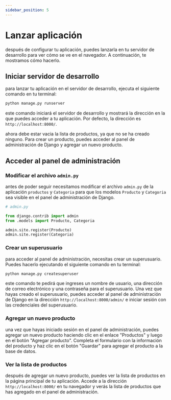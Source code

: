 ```yaml
---
sidebar_position: 5
---
```


# Lanzar aplicación

después de configurar tu aplicación, puedes lanzarla en tu servidor de desarrollo para ver cómo se ve en el navegador. A continuación, te mostramos cómo hacerlo.

## Iniciar servidor de desarrollo

para lanzar tu aplicación en el servidor de desarrollo, ejecuta el siguiente comando en tu terminal:

```bash
python manage.py runserver
```

este comando iniciará el servidor de desarrollo y mostrará la dirección en la que puedes acceder a tu aplicación. Por defecto, la dirección es `http://localhost:8000/`.


ahora debe estar vacia la lista de productos, ya que no se ha creado ninguno. Para crear un producto, puedes acceder al panel de administración de Django y agregar un nuevo producto.

## Acceder al panel de administración


### Modificar el archivo `admin.py`
antes de poder seguir necesitamos modificar el archivo `admin.py` de la aplicación `productos` y `Categoria` para que los modelos `Producto` y `Categoria` sea visible en el panel de administración de Django.

```python
# admin.py

from django.contrib import admin
from .models import Producto, Categoria

admin.site.register(Producto)
admin.site.register(Categoria)
```

### Crear un superusuario

para acceder al panel de administración, necesitas crear un superusuario. Puedes hacerlo ejecutando el siguiente comando en tu terminal:

```bash
python manage.py createsuperuser
```

este comando te pedirá que ingreses un nombre de usuario, una dirección de correo electrónico y una contraseña para el superusuario. Una vez que hayas creado el superusuario, puedes acceder al panel de administración de Django en la dirección `http://localhost:8000/admin/` e iniciar sesión con las credenciales del superusuario.

### Agregar un nuevo producto

una vez que hayas iniciado sesión en el panel de administración, puedes agregar un nuevo producto haciendo clic en el enlace "Productos" y luego en el botón "Agregar producto". Completa el formulario con la información del producto y haz clic en el botón "Guardar" para agregar el producto a la base de datos.

### Ver la lista de productos

después de agregar un nuevo producto, puedes ver la lista de productos en la página principal de tu aplicación. Accede a la dirección `http://localhost:8000/` en tu navegador y verás la lista de productos que has agregado en el panel de administración.

